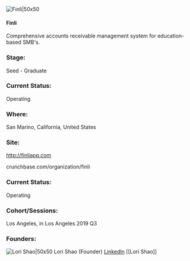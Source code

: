 

![Finli|50x50](https://apimg.techstars.com/connect/images/image_files/600f49b06a498b00080000af/original/finli.jpg)

#### Finli
Comprehensive accounts receivable management system for education-based SMB's.

### Stage: 
Seed - Graduate 

### Current Status: 
Operating

### Where:
San Marino, California, United States

### Site:
http://finliapp.com



crunchbase.com/organization/finli

### Current Status: 
Operating

### Cohort/Sessions: 
Los Angeles, in Los Angeles 2019 Q3

### Founders: 

![Lori Shao|50x50](https://apimg.techstars.com/connect/images/image_files/5d23ace8a36c117dd800001e/original/20181012_103353.jpg) Lori Shao (Founder) [LinkedIn](https://linkedin.com/in/lorishao) [[Lori Shao]]


